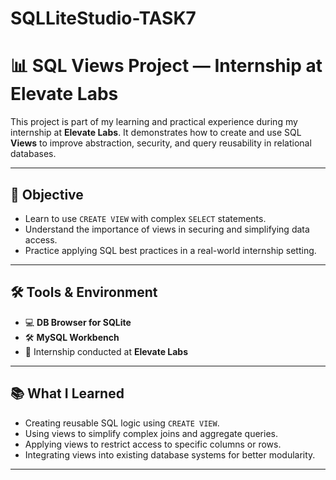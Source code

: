 # SQLLiteStudio-TASK7
# 📊 SQL Views Project — Internship at Elevate Labs

This project is part of my learning and practical experience during my internship at **Elevate Labs**. It demonstrates how to create and use SQL **Views** to improve abstraction, security, and query reusability in relational databases.

---

## 🎯 Objective

- Learn to use `CREATE VIEW` with complex `SELECT` statements.
- Understand the importance of views in securing and simplifying data access.
- Practice applying SQL best practices in a real-world internship setting.

---

## 🛠️ Tools & Environment

- 💻 **DB Browser for SQLite**
- 🛠️ **MySQL Workbench**
- 🏢 Internship conducted at **Elevate Labs**

---

## 📚 What I Learned

- Creating reusable SQL logic using `CREATE VIEW`.
- Using views to simplify complex joins and aggregate queries.
- Applying views to restrict access to specific columns or rows.
- Integrating views into existing database systems for better modularity.

---
